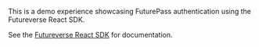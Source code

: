 This is a demo experience showcasing FuturePass authentication using the Futureverse React SDK.

See the [Futureverse React SDK](https://www.npmjs.com/package/@futureverse/react) for documentation.
